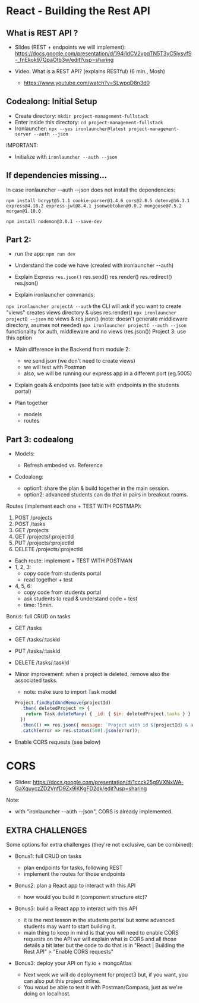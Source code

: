 

# React - Building the Rest API

<!--
@todo: improve planning & notes
-->


<!--


- Codealong final result:
  https://github.com/Ironborn-Ironhack-March-2022/ironborn-project-management-server/commits/main


  note: the last commits are for Auth ("functionality to register" + "functionality for authentication")


- Approach: 
  - option 1: codealong (takes quite a bit of time, 4h )
  - option 2: giving students the code & ask them to try to understand it ? (they may feel overwhelmed)

-->




## What is REST API ?

- Slides (REST + endpoints we will implement): 
  https://docs.google.com/presentation/d/194i1dCV2vpqTN5T3yC5lysvfS-_fnEkok97QpaOtb3w/edit?usp=sharing

- Video: What is a REST API? (explains RESTful) (6 min., Mosh)
  - https://www.youtube.com/watch?v=SLwpqD8n3d0



## Codealong: Initial Setup

- Create directory: `mkdir project-management-fullstack`
- Enter inside this directory: `cd project-management-fullstack`
- Ironlauncher: `npx --yes ironlauncher@latest project-management-server --auth --json`


<!-- IMPORTANT  -->
<!-- IMPORTANT  -->
<!-- IMPORTANT  -->
  
IMPORTANT:
- Initialize with `ironlauncher --auth --json` 

<!-- IMPORTANT  -->
<!-- IMPORTANT  -->
<!-- IMPORTANT  -->




## If dependencies missing...

In case ironlauncher --auth --json does not install the dependencies:

  ```
  npm install bcrypt@5.1.1 cookie-parser@1.4.6 cors@2.8.5 dotenv@16.3.1 express@4.18.2 express-jwt@8.4.1 jsonwebtoken@9.0.2 mongoose@7.5.2 morgan@1.10.0
  ```

  ```
  npm install nodemon@3.0.1 --save-dev
  ```


## Part 2:

- run the app: `npm run dev`

- Understand the code we have (created with ironlauncher --auth)


- Explain Express `res.json()`
  res.send()
  res.render()
  res.redirect()
  res.json()


- Explain ironlauncher commands:

`npx ironlauncher projectA --auth`
  the CLI will ask if you want to create "views"
  creates views directory & uses res.render()
`npx ironlauncher projectB --json`
  no views & res.json()
  (note: doesn't generate middleware directory, asumes not needed)
`npx ironlauncher projectC --auth --json`
  functionality for auth, middleware and no views (res.json())
  Project 3: use this option


- Main difference in the Backend from module 2:
  - we send json (we don't need to create views)
  - we will test with Postman
  - also, we will be running our express app in a different port (eg.5005)


- Explain goals & endpoints
  (see table with endpoints in the students portal)


- Plan together
  - models
  - routes



## Part 3: codealong

- Models:
  - Refresh embeded vs. Reference


- Codealong: 
  - option1: share the plan & build together in the main session.
  - option2: advanced students can do that in pairs in breakout rooms.


Routes (implement each one + TEST WITH POSTMAP):
1. POST /projects
2. POST /tasks
3. GET /projects
4. GET /projects/:projectId
5. PUT /projects/:projectId
6. DELETE /projects/:projectId

- Each route: implement + TEST WITH POSTMAN
- 1, 2, 3: 
  - copy code from students portal
  - read together + test
- 4, 5, 6: 
  - copy code from students portal
  - ask students to read & understand code + test
  - time: 15min.

Bonus: full CRUD on tasks
  - GET /tasks
  - GET /tasks/:taskId
  - PUT /tasks/:taskId
  - DELETE /tasks/:taskId


- Minor improvement: when a project is deleted, remove also the associated tasks.
  - note: make sure to import Task model

  ```js
  Project.findByIdAndRemove(projectId)
    .then( deletedProject => {
      return Task.deleteMany( { _id: { $in: deletedProject.tasks } } );
    })
    .then(() => res.json({ message: `Project with id ${projectId} & all associated tasks were removed successfully.` }))
    .catch(error => res.status(500).json(error));
  ```  



- Enable CORS requests (see below)



# CORS

- Slides: 
  https://docs.google.com/presentation/d/1ccck25g9VXNxWA-GaXquyczZD2VnfD9Zx9lKKgFD2dk/edit?usp=sharing

  <!-- @todo: improve slides -->
  <!-- @todo: improve slides -->
  <!-- @todo: improve slides -->

Note:
- with "ironlauncher --auth --json", CORS is already implemented.


## EXTRA CHALLENGES

Some options for extra challenges (they're not exclusive, can be combined):

- Bonus1: full CRUD on tasks
  - plan endpoints for tasks, following REST
  - implement the routes for those endpoints

- Bonus2: plan a React app to interact with this API
  - how would you build it (component structure etc)?

- Bonus3: build a React app to interact with this API
  - it is the next lesson in the students portal but some advanced students may want to start building it.
  - main thing to keep in mind is that you will need to enable CORS requests on the API
we will explain what is CORS and all those details a bit later but the code to do that is in "React | Building the Rest API" > "Enable CORS requests"

- Bonus3: deploy your API on fly.io + mongoAtlas
  - Next week  we will do deployment for project3 but, if you want, you can also put this project online. 
  - You woud be able to test it with Postman/Compass, just as we're doing on localhost.



<!-- 
@LT
- (if we do React as self-guided) explain how to run 2 projects in dev -->
